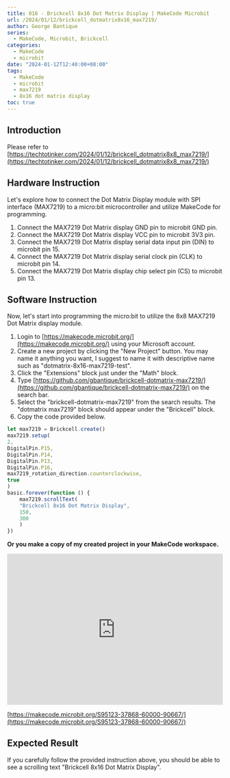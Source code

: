 ```yaml
---
title: 016 - Brickcell 8x16 Dot Matrix Display | MakeCode Microbit
url: /2024/01/12/brickcell_dotmatrix8x16_max7219/
author: George Bantique
series:
  - MakeCode, Microbit, Brickcell
categories:
  - MakeCode
  - microbit
date: "2024-01-12T12:40:00+08:00"
tags:
  - MakeCode
  - microbit
  - max7219
  - 8x16 dot matrix display
toc: true
---
```


## **Introduction**

Please refer to [https://techtotinker.com/2024/01/12/brickcell_dotmatrix8x8_max7219/](https://techtotinker.com/2024/01/12/brickcell_dotmatrix8x8_max7219/)

## **Hardware Instruction**

Let's explore how to connect the Dot Matrix Display module with SPI interface (MAX7219) to a micro:bit microcontroller and utilize MakeCode for programming.

1. Connect the MAX7219 Dot Matrix display GND pin to microbit GND pin.
2. Connect the MAX7219 Dot Matrix display VCC pin to microbit 3V3 pin.
3. Connect the MAX7219 Dot Matrix display serial data input pin (DIN) to microbit pin 15.
4. Connect the MAX7219 Dot Matrix display serial clock pin (CLK) to microbit pin 14.
5. Connect the MAX7219 Dot Matrix display chip select pin (CS) to microbit pin 13.

## **Software Instruction**

Now, let's start into programming the micro:bit to utilize the 8x8 MAX7219 Dot Matrix display module.

1. Login to [https://makecode.microbit.org/](https://makecode.microbit.org/) using your Microsoft account.
2. Create a new project by clicking the "New Project" button. You may name it anything you want, I suggest to name it with descriptive name such as "dotmatrix-8x16-max7219-test".
3. Click the "Extensions" block just under the "Math" block.
4. Type [https://github.com/gbantique/brickcell-dotmatrix-max7219/](https://github.com/gbantique/brickcell-dotmatrix-max7219/) on the search bar.
5. Select the "brickcell-dotmatrix-max7219" from the search results. The "dotmatrix max7219" block should appear under the "Brickcell" block.
6. Copy the code provided below.

```ts
let max7219 = Brickcell.create()
max7219.setup(
2,
DigitalPin.P15,
DigitalPin.P14,
DigitalPin.P13,
DigitalPin.P16,
max7219_rotation_direction.counterclockwise,
true
)
basic.forever(function () {
    max7219.scrollText(
    "Brickcell 8x16 Dot Matrix Display",
    150,
    300
    )
})

```

**Or you make a copy of my created project in your MakeCode workspace.**

<div style="position:relative;height:0;padding-bottom:70%;overflow:hidden;"><iframe style="position:absolute;top:0;left:0;width:100%;height:100%;" src="https://makecode.microbit.org/#pub:S95123-37868-60000-90667" frameborder="0" sandbox="allow-popups allow-forms allow-scripts allow-same-origin"></iframe></div>

[https://makecode.microbit.org/S95123-37868-60000-90667/](https://makecode.microbit.org/S95123-37868-60000-90667/)

## **Expected Result**

If you carefully follow the provided instruction above, you should be able to see a scrolling text "Brickcell 8x16 Dot Matrix Display".

